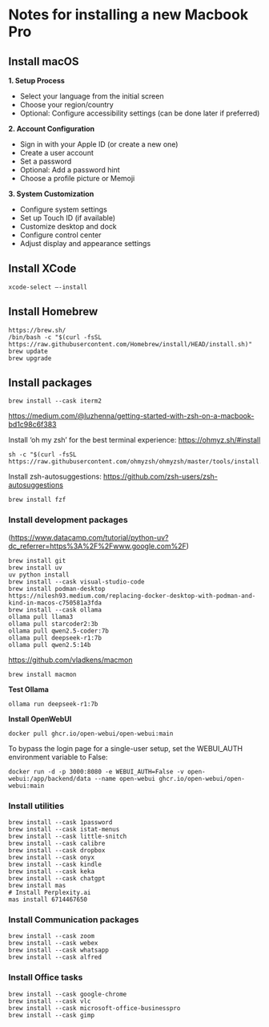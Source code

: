 # Notes for installing a new Macbook Pro

## Install macOS

**1. Setup Process**
- Select your language from the initial screen
- Choose your region/country
- Optional: Configure accessibility settings (can be done later if preferred)

**2. Account Configuration**
- Sign in with your Apple ID (or create a new one)
- Create a user account
- Set a password
- Optional: Add a password hint
- Choose a profile picture or Memoji

**3. System Customization**
- Configure system settings
- Set up Touch ID (if available)
- Customize desktop and dock
- Configure control center
- Adjust display and appearance settings

## Install XCode
```
xcode-select –-install
```

## Install Homebrew
```
https://brew.sh/
/bin/bash -c "$(curl -fsSL https://raw.githubusercontent.com/Homebrew/install/HEAD/install.sh)"
brew update
brew upgrade
```

## Install packages
```
brew install --cask iterm2
```
https://medium.com/@luzhenna/getting-started-with-zsh-on-a-macbook-bd1c98c6f383

Install ‘oh my zsh’ for the best terminal experience:
https://ohmyz.sh/#install
```
sh -c "$(curl -fsSL https://raw.githubusercontent.com/ohmyzsh/ohmyzsh/master/tools/install.sh)"
```
Install zsh-autosuggestions:
https://github.com/zsh-users/zsh-autosuggestions
```
brew install fzf
```
### Install development packages
(https://www.datacamp.com/tutorial/python-uv?dc_referrer=https%3A%2F%2Fwww.google.com%2F)
```
brew install git
brew install uv
uv python install
brew install --cask visual-studio-code
brew install podman-desktop
https://nilesh93.medium.com/replacing-docker-desktop-with-podman-and-kind-in-macos-c750581a3fda
brew install --cask ollama
ollama pull llama3
ollama pull starcoder2:3b
ollama pull qwen2.5-coder:7b
ollama pull deepseek-r1:7b
ollama pull qwen2.5:14b
```
https://github.com/vladkens/macmon
```
brew install macmon
```
**Test Ollama**
```
ollama run deepseek-r1:7b
```
**Install OpenWebUI**
```
docker pull ghcr.io/open-webui/open-webui:main
```
To bypass the login page for a single-user setup, set the WEBUI_AUTH environment variable to False:
```
docker run -d -p 3000:8080 -e WEBUI_AUTH=False -v open-webui:/app/backend/data --name open-webui ghcr.io/open-webui/open-webui:main
```

### Install utilities
```
brew install --cask 1password
brew install --cask istat-menus
brew install --cask little-snitch
brew install --cask calibre
brew install --cask dropbox
brew install --cask onyx
brew install --cask kindle
brew install --cask keka
brew install --cask chatgpt
brew install mas
# Install Perplexity.ai
mas install 6714467650
```
### Install Communication packages
```
brew install --cask zoom
brew install --cask webex
brew install --cask whatsapp
brew install --cask alfred
```
### Install Office tasks
```
brew install --cask google-chrome
brew install --cask vlc
brew install --cask microsoft-office-businesspro
brew install --cask gimp
```
